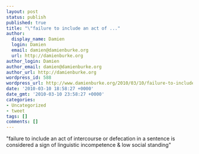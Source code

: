 ```yaml
---
layout: post
status: publish
published: true
title: "\"failure to include an act of ..."
author:
  display_name: Damien
  login: Damien
  email: damien@damienburke.org
  url: http://damienburke.org
author_login: Damien
author_email: damien@damienburke.org
author_url: http://damienburke.org
wordpress_id: 588
wordpress_url: http://www.damienburke.org/2010/03/10/failure-to-include-an-act-of/
date: '2010-03-10 18:58:27 +0000'
date_gmt: '2010-03-10 23:58:27 +0000'
categories:
- Uncategorized
- tweet
tags: []
comments: []
---
```

<p>"failure to include an act of intercourse or defecation in a sentence is considered a sign of linguistic incompetence &amp; low social standing"</p>
